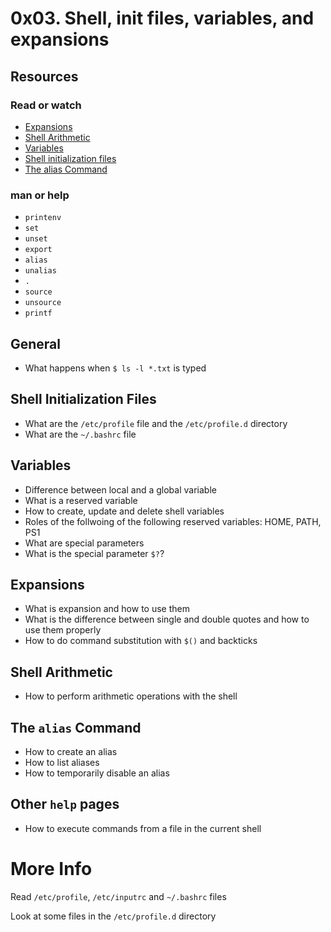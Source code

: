 # 0x03. Shell, init files, variables, and expansions
## Resources
### Read or watch
* [Expansions](http://www.linuxcommand.org/lc3_lts0080.php/)
* [Shell Arithmetic](https://www.gnu.org/software/bash/manual/html_node/Shell-Arithmetic.html/)
* [Variables](https://www.tldp.org/LDP/Bash-Beginners-Guide/html/sect_03_02.html/)
* [Shell initialization files](https://www.tldp.org/LDP/Bash-Beginners-Guide/html/sect_03_01.html/)
* [The alias Command](http://www.linfo.org/alias.html/)
### man or help
* `printenv`
* `set`
* `unset`
* `export`
* `alias`
* `unalias`
* `.`
* `source`
* `unsource`
* `printf`
## General
* What happens when `$ ls -l *.txt` is typed
## Shell Initialization Files
* What are the `/etc/profile` file and the `/etc/profile.d` directory
* What are the `~/.bashrc` file
## Variables
* Difference between local and a global variable
* What is a reserved variable
* How to create, update and delete shell variables
* Roles of the follwoing of the following reserved variables: HOME, PATH, PS1
* What are special parameters
* What is the special parameter `$?`?
## Expansions
* What is expansion and how to use them
* What is the difference between single and double quotes and how to use them properly
* How to do command substitution with `$()` and backticks
## Shell Arithmetic
* How to perform arithmetic operations with the shell
## The `alias` Command
* How to create an alias
* How to list aliases
* How to temporarily disable an alias
## Other `help` pages
* How to execute commands from a file in the current shell

# More Info
Read `/etc/profile`, `/etc/inputrc` and `~/.bashrc` files

Look at some files in the `/etc/profile.d` directory
